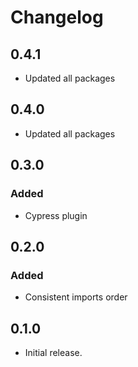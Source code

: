 # Changelog

## 0.4.1

- Updated all packages

## 0.4.0

- Updated all packages

## 0.3.0

### Added

- Cypress plugin

## 0.2.0

### Added

- Consistent imports order

## 0.1.0

- Initial release.
